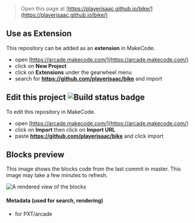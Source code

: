  


> Open this page at [https://playerisaac.github.io/bike/](https://playerisaac.github.io/bike/)

## Use as Extension

This repository can be added as an **extension** in MakeCode.

* open [https://arcade.makecode.com/](https://arcade.makecode.com/)
* click on **New Project**
* click on **Extensions** under the gearwheel menu
* search for **https://github.com/playerisaac/bike** and import

## Edit this project ![Build status badge](https://github.com/playerisaac/bike/workflows/MakeCode/badge.svg)

To edit this repository in MakeCode.

* open [https://arcade.makecode.com/](https://arcade.makecode.com/)
* click on **Import** then click on **Import URL**
* paste **https://github.com/playerisaac/bike** and click import

## Blocks preview

This image shows the blocks code from the last commit in master.
This image may take a few minutes to refresh.

![A rendered view of the blocks](https://github.com/playerisaac/bike/raw/master/.github/makecode/blocks.png)

#### Metadata (used for search, rendering)

* for PXT/arcade
<script src="https://makecode.com/gh-pages-embed.js"></script><script>makeCodeRender("{{ site.makecode.home_url }}", "{{ site.github.owner_name }}/{{ site.github.repository_name }}");</script>
